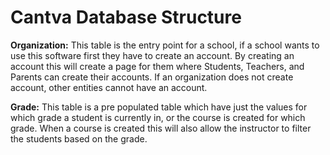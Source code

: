 # Cantva Database Structure

**Organization:** This table is the entry point for a school, if a school wants to use this software first they have to create an account. By creating an account this will create a page for them where Students, Teachers, and Parents can create their accounts. If an organization does not create account, other entities cannot have an account.

**Grade:** This table is a pre populated table which have just the values for which grade a student is currently in, or the course is created for which grade. When a course is created this will also allow the instructor to filter the students based on the grade.